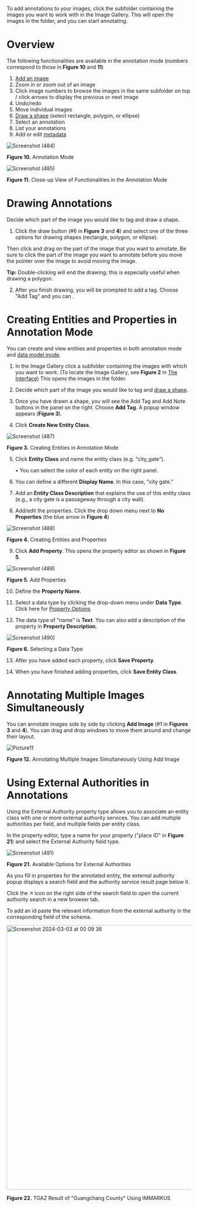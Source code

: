 To add annotations to your images, click the subfolder containing the images you want to work with in the Image Gallery. This will open the images in the folder, and you can start annotating. 

# Overview

The following functionalities are available in the annotation mode (numbers correspond to those in **Figure 10** and **11**) 
1.	[Add an image](https://github.com/rsimon/immarkus/wiki/04-Annotating-Images#annotating-multiple-images-simultaneously)
2.	Zoom in or zoom out of an image
3.	Click image numbers to browse the images in the same subfolder on top / click arrows to display the previous or next image  
4.	Undo/redo 
5.	Move individual images
6.	[Draw a shape](https://github.com/rsimon/immarkus/wiki/04-Annotating-Images#annotating-multiple-images-simultaneously) (select rectangle, polygon, or ellipse)
7.	Select an annotation
8.	List your annotations
9.	Add or edit [metadata](https://github.com/rsimon/immarkus/wiki/05-Working-with-Metadata)

![Screenshot (484)](https://github.com/rsimon/immarkus/assets/128056738/913bd4fa-8cf8-4447-9ca5-8b0b1e64fb8a)

**Figure 10.** Annotation Mode

![Screenshot (485)](https://github.com/rsimon/immarkus/assets/128056738/63fd251f-c3e7-4746-9164-c0432fca8576)


**Figure 11.** Close-up View of Functionalities in the Annotation Mode


# Drawing Annotations

Decide which part of the image you would like to tag and draw a shape.

1. Click the draw button (#6 in **Figure 3** and **4**) and select one of the three options for drawing shapes (rectangle, polygon, or ellipse).

Then click and drag on the part of the image that you want to annotate. Be sure to click the part of the image you want to annotate before you move the pointer over the image to avoid moving the image.

**Tip:** Double-clicking will end the drawing; this is especially useful when drawing a polygon.

2. After you finish drawing, you will be prompted to add a tag. Choose "Add Tag" and you can .

# Creating Entities and Properties in Annotation Mode

You can create and view entities and properties in both annotation mode and [data model mode](https://github.com/rsimon/immarkus/wiki/03-Designing-a-Data-Model).

1. In the Image Gallery click a subfolder containing the images with which you want to work. (To locate the Image Gallery, see **Figure 2** in [The Interface](https://github.com/rsimon/immarkus/wiki/02-The-Interface)) This opens the images in the folder.

1. Decide which part of the image you would like to tag and [draw a shape](https://github.com/rsimon/immarkus/wiki/04-Annotating-Images#drawing-annotations). 

1. Once you have drawn a shape, you will see the Add Tag and Add Note buttons in the panel on the right. Choose **Add Tag**. A popup window appears (**Figure 3**). 
1.	Click **Create New Entity Class**. 



![Screenshot (487)](https://github.com/rsimon/immarkus/assets/128056738/e9d557b0-6af3-41a8-8a3d-5e7fadadfccc)

**Figure 3.** Creating Entities in Annotation Mode

5.	Click **Entity Class** and name the entity class (e.g. "city_gate”).

    •	You can select the color of each entity on the right panel.

6.	You can define a different **Display Name**. In this case, "city gate.”
7.	Add an **Entity Class Description** that explains the use of this entity class (e.g., a city gate is a passageway through a city wall).  


8.	Add/edit the properties. Click the drop down menu next to **No Properties** (the blue arrow in **Figure 4**)

![Screenshot (488)](https://github.com/rsimon/immarkus/assets/128056738/74052980-2bf6-4b82-884a-3130bdd2a721)

**Figure 4.** Creating Entities and Properties



9.	Click **Add Property**. This opens the property editor as shown in **Figure 5**.

![Screenshot (489)](https://github.com/rsimon/immarkus/assets/128056738/915a5228-ae1e-4067-8c40-787f4c81e797)

**Figure 5.** Add Properties

10.	Define the **Property Name**.

11.	Select a data type by clicking the drop-down menu under **Data Type**. Click here for [Property Options](https://github.com/rsimon/immarkus/wiki/03-Designing-a-Data-Model#property-options)


12.	The data type of "name" is **Text**. You can also add a description of the property in **Property Description**.

![Screenshot (490)](https://github.com/rsimon/immarkus/assets/128056738/a59a9c46-0a07-4db2-bf2b-b5d8161ee79f)

**Figure 6.** Selecting a Data Type


13.	After you have added each property, click **Save Property**. 

14.	When you have finished adding properties, click **Save Entity Class**.


	 
# Annotating Multiple Images Simultaneously

You can annotate images side by side by clicking **Add Image** (#1 in **Figures 3** and **4**). You can drag and drop windows to move them around and change their layout.

![Picture11](https://github.com/rsimon/immarkus/assets/128056738/18df8963-93a5-4304-be1b-819c85a2729d)

**Figure 12.** Annotating Multiple Images Simultaneously Using Add Image

# Using External Authorities in Annotations

Using the External Authority property type allows you to associate an entity class with one or more external authority services. You can add multiple authorities per field, and multiple fields per entity class. 

In the property editor, type a name for your property ("place ID" in **Figure 21**) and select the External Authority field type.

![Screenshot (491)](https://github.com/rsimon/immarkus/assets/128056738/8b581e78-bb41-42d5-9664-ebae050103b4)

**Figure 21.** Available Options for External Authorities

As you fill in properties for the annotated entity, the external authority popup displays a search field and the authority service result page below it.  

Click the ↗ icon on the right side of the search field to open the current authority search in a new browser tab. 

To add an id paste the relevant information from the external authority in the corresponding field of the schema.

<img width="723" alt="Screenshot 2024-03-03 at 00 09 36" src="https://github.com/rsimon/immarkus/assets/160752064/517a056d-fef7-42be-813d-7c56c9d0c458">

**Figure 22.** TGAZ Result of "Guangchang County" Using IMMARKUS

